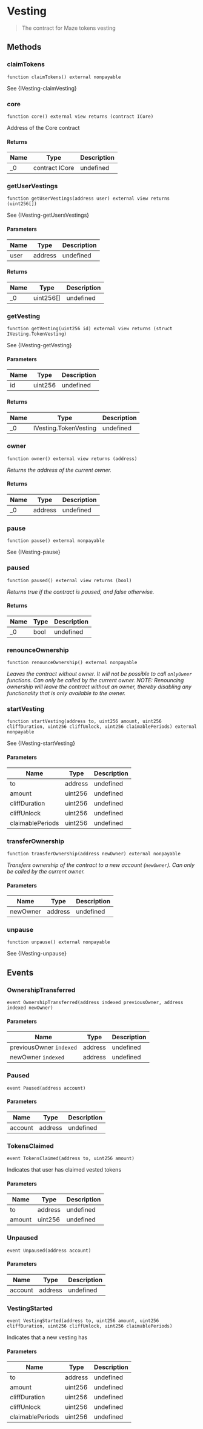 # Vesting



> The contract for Maze tokens vesting





## Methods

### claimTokens

```solidity
function claimTokens() external nonpayable
```

See {IVesting-claimVesting}




### core

```solidity
function core() external view returns (contract ICore)
```

Address of the Core contract




#### Returns

| Name | Type | Description |
|---|---|---|
| _0 | contract ICore | undefined |

### getUserVestings

```solidity
function getUserVestings(address user) external view returns (uint256[])
```

See {IVesting-getUsersVestings}



#### Parameters

| Name | Type | Description |
|---|---|---|
| user | address | undefined |

#### Returns

| Name | Type | Description |
|---|---|---|
| _0 | uint256[] | undefined |

### getVesting

```solidity
function getVesting(uint256 id) external view returns (struct IVesting.TokenVesting)
```

See {IVesting-getVesting}



#### Parameters

| Name | Type | Description |
|---|---|---|
| id | uint256 | undefined |

#### Returns

| Name | Type | Description |
|---|---|---|
| _0 | IVesting.TokenVesting | undefined |

### owner

```solidity
function owner() external view returns (address)
```



*Returns the address of the current owner.*


#### Returns

| Name | Type | Description |
|---|---|---|
| _0 | address | undefined |

### pause

```solidity
function pause() external nonpayable
```

See {IVesting-pause}




### paused

```solidity
function paused() external view returns (bool)
```



*Returns true if the contract is paused, and false otherwise.*


#### Returns

| Name | Type | Description |
|---|---|---|
| _0 | bool | undefined |

### renounceOwnership

```solidity
function renounceOwnership() external nonpayable
```



*Leaves the contract without owner. It will not be possible to call `onlyOwner` functions. Can only be called by the current owner. NOTE: Renouncing ownership will leave the contract without an owner, thereby disabling any functionality that is only available to the owner.*


### startVesting

```solidity
function startVesting(address to, uint256 amount, uint256 cliffDuration, uint256 cliffUnlock, uint256 claimablePeriods) external nonpayable
```

See {IVesting-startVesting}



#### Parameters

| Name | Type | Description |
|---|---|---|
| to | address | undefined |
| amount | uint256 | undefined |
| cliffDuration | uint256 | undefined |
| cliffUnlock | uint256 | undefined |
| claimablePeriods | uint256 | undefined |

### transferOwnership

```solidity
function transferOwnership(address newOwner) external nonpayable
```



*Transfers ownership of the contract to a new account (`newOwner`). Can only be called by the current owner.*

#### Parameters

| Name | Type | Description |
|---|---|---|
| newOwner | address | undefined |

### unpause

```solidity
function unpause() external nonpayable
```

See {IVesting-unpause}






## Events

### OwnershipTransferred

```solidity
event OwnershipTransferred(address indexed previousOwner, address indexed newOwner)
```





#### Parameters

| Name | Type | Description |
|---|---|---|
| previousOwner `indexed` | address | undefined |
| newOwner `indexed` | address | undefined |

### Paused

```solidity
event Paused(address account)
```





#### Parameters

| Name | Type | Description |
|---|---|---|
| account  | address | undefined |

### TokensClaimed

```solidity
event TokensClaimed(address to, uint256 amount)
```

Indicates that user has claimed vested tokens



#### Parameters

| Name | Type | Description |
|---|---|---|
| to  | address | undefined |
| amount  | uint256 | undefined |

### Unpaused

```solidity
event Unpaused(address account)
```





#### Parameters

| Name | Type | Description |
|---|---|---|
| account  | address | undefined |

### VestingStarted

```solidity
event VestingStarted(address to, uint256 amount, uint256 cliffDuration, uint256 cliffUnlock, uint256 claimablePeriods)
```

Indicates that a new vesting has



#### Parameters

| Name | Type | Description |
|---|---|---|
| to  | address | undefined |
| amount  | uint256 | undefined |
| cliffDuration  | uint256 | undefined |
| cliffUnlock  | uint256 | undefined |
| claimablePeriods  | uint256 | undefined |



